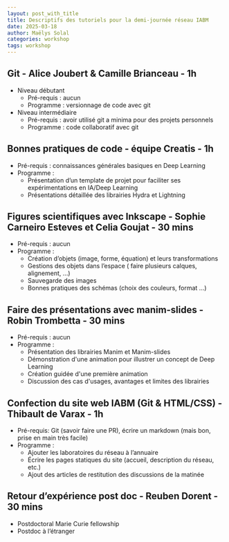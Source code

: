 ```yaml
---
layout: post_with_title
title: Descriptifs des tutoriels pour la demi-journée réseau IABM
date: 2025-03-18
author: Maëlys Solal
categories: workshop
tags: workshop
---
```


## Git - Alice Joubert & Camille Brianceau - 1h

- Niveau débutant
	- Pré-requis : aucun
	- Programme : versionnage de code avec git
- Niveau intermédiaire 
	- Pré-requis : avoir utilisé git a minima pour des projets personnels
	- Programme : code collaboratif avec git

## Bonnes pratiques de code - équipe Creatis -  1h

- Pré-requis : connaissances générales basiques en Deep Learning
- Programme :
	- Présentation d’un template de projet pour faciliter ses expérimentations en IA/Deep Learning
	- Présentations détaillée des librairies Hydra et Lightning

## Figures scientifiques avec Inkscape - Sophie Carneiro Esteves et Celia Goujat - 30 mins

- Pré-requis : aucun
- Programme : 
	- Création d’objets (image, forme, équation) et leurs transformations
	- Gestions des objets dans l’espace ( faire plusieurs calques, alignement, …)
	- Sauvegarde des images
	- Bonnes pratiques des schémas (choix des couleurs, format …)  

## Faire des présentations avec manim-slides - Robin Trombetta - 30 mins

- Pré-requis : aucun
- Programme :
	- Présentation des librairies Manim et Manim-slides
	- Démonstration d'une animation pour illustrer un concept de Deep Learning
	- Création guidée d'une première animation
	- Discussion des  cas d'usages, avantages et limites des librairies

## Confection du site web IABM (Git & HTML/CSS) - Thibault de Varax - 1h

- Pré-requis: Git (savoir faire une PR), écrire un markdown (mais bon, prise en main très facile)
- Programme :
	- Ajouter les laboratoires du réseau à l’annuaire
	- Écrire les pages statiques du site (accueil, description du réseau, etc.)
	- Ajout des articles de restitution des discussions de la matinée

## Retour d’expérience post doc - Reuben Dorent - 30 mins

- Postdoctoral Marie Curie fellowship
- Postdoc à l’étranger